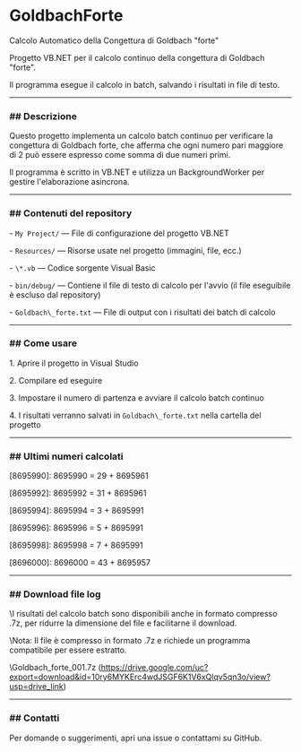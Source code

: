# GoldbachForte

Calcolo Automatico della Congettura di Goldbach "forte"



Progetto VB.NET per il calcolo continuo della congettura di Goldbach "forte".  

Il programma esegue il calcolo in batch, salvando i risultati in file di testo.



---



### \## Descrizione



Questo progetto implementa un calcolo batch continuo per verificare la congettura di Goldbach forte, che afferma che ogni numero pari maggiore di 2 può essere espresso come somma di due numeri primi.  

Il programma è scritto in VB.NET e utilizza un BackgroundWorker per gestire l'elaborazione asincrona.



---



### \## Contenuti del repository



\- `My Project/` — File di configurazione del progetto VB.NET  

\- `Resources/` — Risorse usate nel progetto (immagini, file, ecc.)  

\- `\*.vb` — Codice sorgente Visual Basic  

\- `bin/debug/` — Contiene il file di testo di calcolo per l'avvio (il file eseguibile è escluso dal repository)  

\- `Goldbach\_forte.txt` — File di output con i risultati dei batch di calcolo  



---



### \## Come usare



1\. Aprire il progetto in Visual Studio  

2\. Compilare ed eseguire  

3\. Impostare il numero di partenza e avviare il calcolo batch continuo  

4\. I risultati verranno salvati in `Goldbach\_forte.txt` nella cartella del progetto



---



### \## Ultimi numeri calcolati


\[8695990]: 8695990 = 29 + 8695961

\[8695992]: 8695992 = 31 + 8695961

\[8695994]: 8695994 = 3 + 8695991

\[8695996]: 8695996 = 5 + 8695991

\[8695998]: 8695998 = 7 + 8695991

\[8696000]: 8696000 = 43 + 8695957




---


### \## Download file log


\I risultati del calcolo batch sono disponibili anche in formato compresso .7z, per ridurre la dimensione del file e facilitarne il download.

\Nota: Il file è compresso in formato .7z e richiede un programma compatibile per essere estratto.

\Goldbach_forte_001.7z (https://drive.google.com/uc?export=download&id=10ry6MYKErc4wdJSGF6K1V6xQlqv5qn3o/view?usp=drive_link)



---

### \## Contatti



Per domande o suggerimenti, apri una issue o contattami su GitHub.

